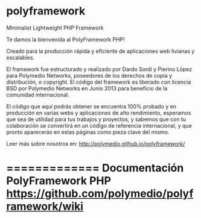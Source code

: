 polyframework
=============

Minimalist Lightweight PHP Framework

Te damos la bienvenida al PolyFramework PHP!

Creado para la producción rápida y eficiente de aplicaciones web livianas y escalables.

El framework fue estructurado y realizado por Dardo Sordi y Pierino López para Polymedio Networks, poseedores de los derechos de copia y distribución, o copyright.
El código del framework es liberado con licencia BSD por Polymedio Networks en Junio 2013 para beneficio de la comunidad internacional.


El código que aquí podrás obtener se encuentra 100% probado y en producción en varias webs y aplicaciones de alto rendimiento, esperamos que sea de utilidad para tus trabajos y proyectos, y sabemos que con tu colaboración se convertirá en un código de referencia internacional, y que pronto aparecerás en estas páginas como pieza clave del mismo.

Leer más sobre nosotros en:
http://polymedio.github.io/polyframework/

=============
Documentación PolyFramework PHP
https://github.com/polymedio/polyframework/wiki
=============
